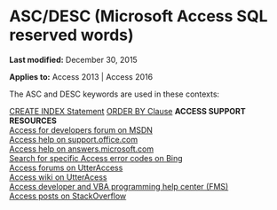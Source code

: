 
# ASC/DESC (Microsoft Access SQL reserved words)

 **Last modified:** December 30, 2015

**Applies to:** Access 2013 | Access 2016

The ASC and DESC keywords are used in these contexts:

[CREATE INDEX Statement](http://msdn.microsoft.com/library/c5919ef4-a08d-df06-7078-5331adbcb45c%28Office.15%29.aspx)
[ORDER BY Clause](9e5e6911-1117-b220-7f11-1ae7f87cbdc0.md)
 **ACCESS SUPPORT RESOURCES**<br>
[Access for developers forum on MSDN](https://social.msdn.microsoft.com/Forums/office/en-US/home?forum=accessdev)<br>
[Access help on support.office.com](https://support.office.com/search/results?query=Access)<br>
[Access help on answers.microsoft.com](http://answers.microsoft.com/en-us/office/forum/access?page=1&;tab=question&;status=all&;auth=1)<br>
[Search for specific Access error codes on Bing](http://www.bing.com/)<br>
[Access forums on UtterAccess](http://www.utteraccess.com/forum/index.php?act=idx)<br>
[Access wiki on UtterAcess](http://www.utteraccess.com/forum/index.php?act=idx)<br>
[Access developer and VBA programming help center (FMS)](http://www.fmsinc.com/MicrosoftAccess/developer/)<br>
[Access posts on StackOverflow](http://stackoverflow.com/questions/tagged/ms-access)
